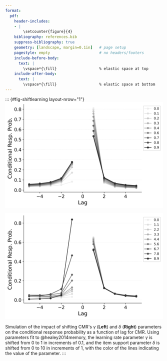 ```yaml
---
format:
  pdf:
    header-includes:
    - |
        \setcounter{figure}{4}
    bibliography: references.bib
    suppress-bibliography: true
    geometry: [landscape, margin=0.1in]   # page setup
    pagestyle: empty                      # no headers/footers
    include-before-body:
      text: |
        \vspace*{\fill}                   % elastic space at top
    include-after-body:
      text: |
        \vspace*{\fill}                   % elastic space at bottom
---
```


::: {#fig-shiftlearning layout-nrow="1"}
![](shifting/bw_BaseCMR_Learning_Rate_Parameter_Shifting_crp_HealeyKahana2014.png)

![](shifting/bw_BaseCMR_Item_Support_Parameter_Shifting_crp_HealeyKahana2014.png)

Simulation of the impact of shifting CMR's $\gamma$ (**Left**) and $\delta$ (**Right**) parameters on the conditional response probability as a function of lag for CMR.
Using parameters fit to @healey2014memory, the learning rate parameter $\gamma$ is shifted from 0 to 1 in increments of 0.1, and the item support parameter $\delta$ is shifted from 0 to 10 in increments of 1, with the color of the lines indicating the value of the parameter.
:::

<!-- **Alt Text**.
Two side-by-side line plots show how changing two CMR parameters alters the lag-conditional response probability (lag-CRP). The left plot varies the learning-rate parameter $\gamma$ from 0.0 (light gray) to 0.9 (dark gray / black) in 0.1 steps: larger $\gamma$ sharply boosts the probability of a +1 backward transition (lag –1) while slightly reducing the –3 to –5 lags. The right plot varies the self-support parameter $\delta$ from 0.0 (light gray) to 8.9 (dark gray / black) in unit steps: higher $\delta$ steepens both the forward +1 and backward –1 peaks while depressing longer-lag transitions. Each coloured line therefore traces how strengthening either parameter concentrates recall transitions around neighbouring items, with the legend listing the parameter values.  -->